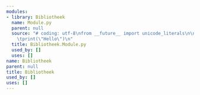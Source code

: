 ```yaml
---
modules:
- library: Bibliotheek
  name: Module.py
  parent: null
  source: "# coding: utf-8\nfrom __future__ import unicode_literals\n\ndef script():\n\
    \tprint(\"Hello\")\n"
  title: Bibliotheek.Module.py
  used_by: []
  uses: []
name: Bibliotheek
parent: null
title: Bibliotheek
used_by: []
uses: []
---
```

